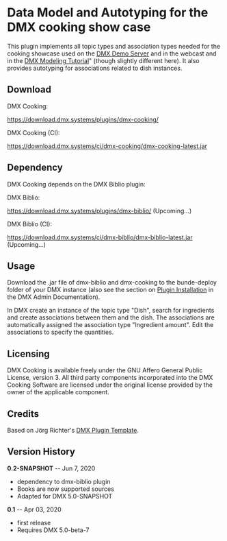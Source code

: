 # Data Model and Autotyping for the DMX cooking show case

This plugin implements all topic types and association types needed for the cooking showcase used on the [DMX Demo Server](https://demo.dmx.systems) and in the webcast and in the [DMX Modeling Tutorial](https://vimeo.com/393512831)" (though slightly different here). It also provides autotyping for associations related to dish instances.

## Download

DMX Cooking:

https://download.dmx.systems/plugins/dmx-cooking/

DMX Cooking (CI):

https://download.dmx.systems/ci/dmx-cooking/dmx-cooking-latest.jar

## Dependency

DMX Cooking depends on the DMX Biblio plugin:

DMX Biblio:

https://download.dmx.systems/plugins/dmx-biblio/ (Upcoming...)

DMX Biblio (CI):

https://download.dmx.systems/ci/dmx-biblio/dmx-biblio-latest.jar (Upcoming...)

## Usage

Download the .jar file of dmx-biblio and dmx-cooking to the bunde-deploy folder of your DMX instance (also see the section on [Plugin Installation](https://dmx.readthedocs.io/en/latest/admin.html#plugin-installation) in the DMX Admin Documentation).

In DMX create an instance of the topic type "Dish", search for ingredients and create associations between them and the dish. The associations are automatically assigned the association type "Ingredient amount". Edit the associations to specify the quantities.

## Licensing

DMX Cooking is available freely under the GNU Affero General Public License, version 3.
All third party components incorporated into the DMX Cooking Software are licensed under the original license provided by the owner of the applicable component.

## Credits

Based on Jörg Richter's [DMX Plugin Template](https://git.dmx.systems/dmx-plugins/dmx-plugin-template).

## Version History

**0.2-SNAPSHOT** -- Jun 7, 2020

* dependency to dmx-biblio plugin
* Books are now supported sources
* Adapted for DMX 5.0-SNAPSHOT

**0.1** -- Apr 03, 2020

* first release
* Requires DMX 5.0-beta-7

